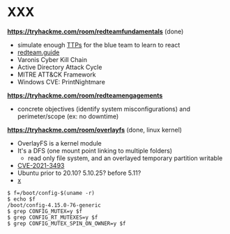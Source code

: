# XXX

**https://tryhackme.com/room/redteamfundamentals** (done)

* simulate enough [TTPs](https://csrc.nist.gov/glossary/term/Tactics_Techniques_and_Procedures) for the blue team to learn to react
* [redteam.guide](https://redteam.guide/)
* Varonis Cyber Kill Chain 
* Active Directory Attack Cycle 
* MITRE ATT&CK Framework
* Windows CVE: PrintNightmare

**https://tryhackme.com/room/redteamengagements**

* concrete objectives (identify system misconfigurations) and perimeter/scope (ex: no downtime)

**https://tryhackme.com/room/overlayfs** (done, linux kernel)

* OverlayFS is a kernel module
* It's a DFS (one mount point linking to multiple folders)
  * read only file system, and an overlayed temporary partition writable
* [CVE-2021-3493](https://ssd-disclosure.com/ssd-advisory-overlayfs-pe/)
* Ubuntu prior to 20.10? 5.10.25? before 5.11?
* [x](https://en.wikipedia.org/wiki/OverlayFS)

```
$ f=/boot/config-$(uname -r)
$ echo $f
/boot/config-4.15.0-76-generic
$ grep CONFIG_MUTEX=y $f
$ grep CONFIG_RT_MUTEXES=y $f
$ grep CONFIG_MUTEX_SPIN_ON_OWNER=y $f
```